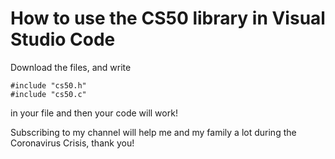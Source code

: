 # How to use the CS50 library in Visual Studio Code

Download the files, and write 

```
#include "cs50.h"
#include "cs50.c"
```

in your file and then your code will work! 

Subscribing to my channel will help me and my family a lot during the Coronavirus Crisis, thank you!
